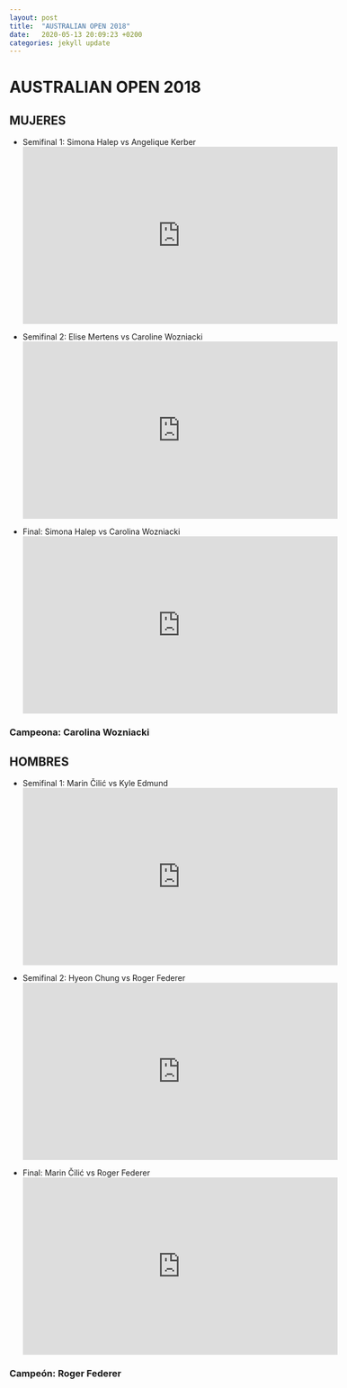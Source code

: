 ```yaml
---
layout: post
title:  "AUSTRALIAN OPEN 2018"
date:   2020-05-13 20:09:23 +0200
categories: jekyll update
---
```


# AUSTRALIAN OPEN 2018

## MUJERES
* Semifinal 1: Simona Halep vs Angelique Kerber <iframe width="560" height="315" src="https://www.youtube.com/embed/1upghRMGPVI" frameborder="0" allow="accelerometer; autoplay; encrypted-media; gyroscope; picture-in-picture" allowfullscreen></iframe>

* Semifinal 2: Elise Mertens vs Caroline Wozniacki  <iframe width="560" height="315" src="https://www.youtube.com/embed/aiAGYF_6BvA" frameborder="0" allow="accelerometer; autoplay; encrypted-media; gyroscope; picture-in-picture" allowfullscreen></iframe>

* Final: Simona Halep vs Carolina Wozniacki  <iframe width="560" height="315" src="https://www.youtube.com/embed/IO0EDrI0A6U" frameborder="0" allow="accelerometer; autoplay; encrypted-media; gyroscope; picture-in-picture" allowfullscreen></iframe>

### Campeona: Carolina Wozniacki

## HOMBRES
* Semifinal 1: Marin Čilić vs Kyle Edmund  <iframe width="560" height="315" src="https://www.youtube.com/embed/9UEK9onu9nQ" frameborder="0" allow="accelerometer; autoplay; encrypted-media; gyroscope; picture-in-picture" allowfullscreen></iframe>

* Semifinal 2: Hyeon Chung vs Roger Federer  <iframe width="560" height="315" src="https://www.youtube.com/embed/ZBXno_svoG8" frameborder="0" allow="accelerometer; autoplay; encrypted-media; gyroscope; picture-in-picture" allowfullscreen></iframe>

* Final: Marin Čilić vs Roger Federer  <iframe width="560" height="315" src="https://www.youtube.com/embed/hPWj01Q1Jx0" frameborder="0" allow="accelerometer; autoplay; encrypted-media; gyroscope; picture-in-picture" allowfullscreen></iframe>

### Campeón: Roger Federer
